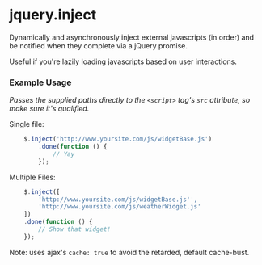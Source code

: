 jquery.inject
=============

Dynamically and asynchronously inject external javascripts (in order) and be notified when they complete via a jQuery promise.

Useful if you're lazily loading javascripts based on user interactions.

### Example Usage

*Passes the supplied paths directly to the `<script>` tag's `src` attribute, so make sure it's qualified.*

Single file:

```javascript
    $.inject('http://www.yoursite.com/js/widgetBase.js')
        .done(function () {
            // Yay
        });
```


Multiple Files:

```javascript
    $.inject([
        'http://www.yoursite.com/js/widgetBase.js'',
        'http://www.yoursite.com/js/weatherWidget.js'
    ])
    .done(function () {
        // Show that widget!
    });
```

Note: uses ajax's `cache: true` to avoid the retarded, default cache-bust.